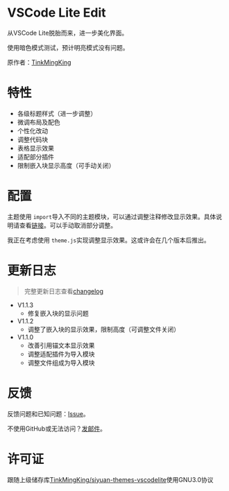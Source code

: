 # VSCode Lite Edit

从VSCode Lite脱胎而来，进一步美化界面。

使用暗色模式测试，预计明亮模式没有问题。

原作者：[TinkMingKing](https://github.com/TinkMingKing)

# 特性

- 各级标题样式（进一步调整）
- 微调布局及配色
- 个性化改动
- 调整代码块
- 表格显示效果
- 适配部分插件
- 限制嵌入块显示高度（可手动关闭）

# 配置

主题使用 `import`导入不同的主题模块，可以通过调整注释修改显示效果。具体说明请查看[链接](https://github.com/lingfengyu-dreaming/siyuan-vscodelite-edit/Configure.md)。可以手动取消部分调整。

我正在考虑使用 `theme.js`实现调整显示效果。这或许会在几个版本后推出。

# 更新日志

> 完整更新日志查看[changelog](https://github.com/lingfengyu-dreaming/siyuan-vscodelite-edit/changelog.md)

- V1.1.3
  - 修复嵌入块的显示问题
- V1.1.2
  - 调整了嵌入块的显示效果，限制高度（可调整文件关闭）
- V1.1.0
  - 改善引用锚文本显示效果
  - 调整适配插件为导入模块
  - 调整文件组成为导入模块

# 反馈

反馈问题和已知问题：[Issue](https://github.com/lingfengyu-dreaming/siyuan-vscodelite-edit/issues)。

不使用GitHub或无法访问？[发邮件](mailto:1378990254@qq.com)。

# 许可证

跟随上级储存库[TinkMingKing/siyuan-themes-vscodelite](https://github.com/TinkMingKing/siyuan-themes-vscodelite)使用GNU3.0协议
